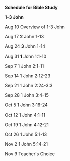 **Schedule for Bible Study**

**1–3 John**

Aug 10 Overview of 1-3 John

Aug 17 **2** John 1-13

Aug 24 **3** John 1-14

Aug 31 **1** John 1:1-10

Sep 7 1 John 2:1-11

Sep 14 1 John 2:12-23

Sep 21 1 John 2:24-3:3

Sep 28 1 John 3:4-15

Oct 5 1 John 3:16-24

Oct 12 1 John 4:1-11

Oct 19 1 John 4:12-21

Oct 26 1 John 5:1-13

Nov 2 1 John 5:14-21

Nov 9 Teacher's Choice
